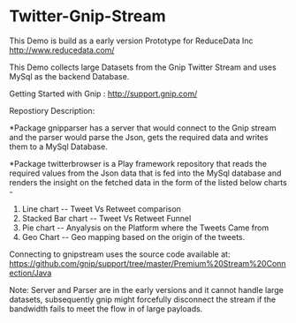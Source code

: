 Twitter-Gnip-Stream
===================

This Demo is build as a early version Prototype for ReduceData Inc http://www.reducedata.com/

This Demo collects large Datasets from the Gnip Twitter Stream and uses MySql as the backend Database.

Getting Started with Gnip : http://support.gnip.com/

Repostiory Description:

*Package gnipparser has a server that would connect to the Gnip stream and the parser would parse the Json, gets the required data and writes them to a  MySql Database.

*Package twitterbrowser is a Play framework repository that reads the required values from the Json data that is fed into the MySql database and renders the insight on the fetched data in the form of the listed below charts - 

1) Line chart -- Tweet Vs Retweet comparison
2) Stacked Bar chart -- Tweet Vs Retweet Funnel
3) Pie chart -- Anyalysis on the Platform where the Tweets Came from
4) Geo Chart -- Geo mapping based on the origin of the tweets.

Connecting to gnipstream uses the source code available at: https://github.com/gnip/support/tree/master/Premium%20Stream%20Connection/Java

Note:  Server and Parser are in the early versions and it cannot handle large datasets, subsequently gnip might forcefully disconnect the stream if the bandwidth fails to meet the flow in of large payloads.

